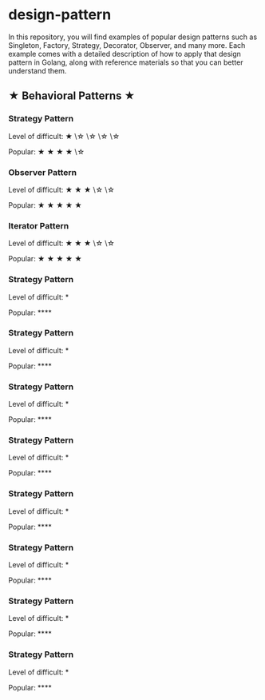 # design-pattern
In this repository, you will find examples of popular design patterns such as Singleton, Factory, Strategy, Decorator, Observer, and many more. Each example comes with a detailed description of how to apply that design pattern in Golang, along with reference materials so that you can better understand them.

<h2>&#9733; Behavioral Patterns &#9733;</h2>
<h3> Strategy Pattern </h3>
<p> Level of difficult: &#9733; \&#x2606; \&#x2606; \&#x2606; \&#x2606;</p>
<p> Popular: &#9733; &#9733; &#9733; &#9733; \&#x2606;</p>

<h3> Observer Pattern </h3>
<p> Level of difficult: &#9733; &#9733; &#9733; \&#x2606; \&#x2606;</p>
<p> Popular: &#9733; &#9733; &#9733; &#9733; &#9733; </p>

<h3> Iterator Pattern </h3>
<p> Level of difficult: &#9733; &#9733; &#9733; \&#x2606; \&#x2606; </p>
<p> Popular: &#9733; &#9733; &#9733; &#9733; &#9733; </p>

<h3> Strategy Pattern </h3>
<p> Level of difficult: * </p>
<p> Popular: **** </p>

<h3> Strategy Pattern </h3>
<p> Level of difficult: * </p>
<p> Popular: **** </p>

<h3> Strategy Pattern </h3>
<p> Level of difficult: * </p>
<p> Popular: **** </p>

<h3> Strategy Pattern </h3>
<p> Level of difficult: * </p>
<p> Popular: **** </p>

<h3> Strategy Pattern </h3>
<p> Level of difficult: * </p>
<p> Popular: **** </p>

<h3> Strategy Pattern </h3>
<p> Level of difficult: * </p>
<p> Popular: **** </p>

<h3> Strategy Pattern </h3>
<p> Level of difficult: * </p>
<p> Popular: **** </p>

<h3> Strategy Pattern </h3>
<p> Level of difficult: * </p>
<p> Popular: **** </p>